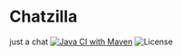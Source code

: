 # Chatzilla
just a chat
[![Java CI with Maven](https://github.com/timofeibratskov/Chatzilla/actions/workflows/maven.yml/badge.svg)](https://github.com/timofeibratskov/Chatzilla/actions/workflows/maven.yml)
![License](https://img.shields.io/badge/License-MIT-yellow.svg)
